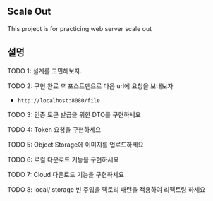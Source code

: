 ## Scale Out

This project is for practicing web server scale out


## 설명

TODO 1: 설계를 고민해보자.

TODO 2: 구현 완료 후 포스트맨으로 다음 url에 요청을 보내보자
- `http://localhost:8080/file`

TODO 3: 인증 토큰 발급을 위한 DTO를 구현하세요

TODO 4: Token 요청을 구현하세요

TODO 5: Object Storage에 이미지를 업로드하세요

TODO 6: 로컬 다운로드 기능을 구현하세요

TODO 7: Cloud 다운로드 기능을 구현하세요

TODO 8: local/ storage 빈 주입을 팩토리 패턴을 적용하여 리팩토링 하세요
